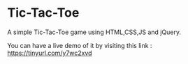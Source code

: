 # Tic-Tac-Toe
A simple Tic-Tac-Toe game using HTML,CSS,JS and jQuery.

You can have a live demo of it by visiting this link : https://tinyurl.com/y7wc2xvd

